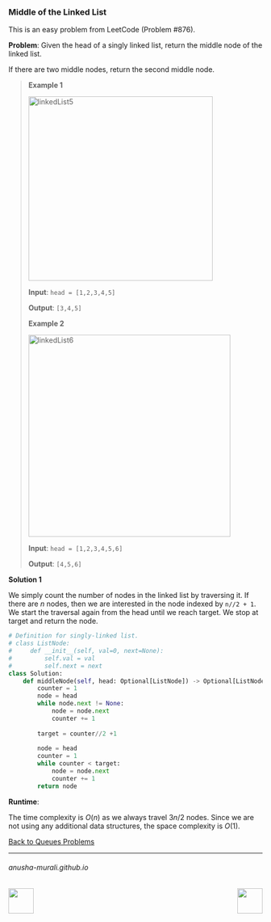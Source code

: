 ### Middle of the Linked List

This is an easy problem from LeetCode (Problem #876). 

**Problem**: Given the head of a singly linked list, return the middle node of the linked list.

If there are two middle nodes, return the second middle node.

> **Example 1**
>
> <img width="365" alt="linkedList5" src="https://github.com/user-attachments/assets/71206de7-635f-483e-962e-904cfd63cee1" />
>
> **Input**: `head = [1,2,3,4,5]`
>
> **Output**: `[3,4,5]`
>
> **Example 2**
>
> <img width="400" alt="linkedList6" src="https://github.com/user-attachments/assets/95734b08-fb59-4f14-8051-ab19ecea4d63" />
>
> **Input**: `head = [1,2,3,4,5,6]`
>
> **Output**: `[4,5,6]`


**Solution 1**

We simply count the number of nodes in the linked list by traversing it. If there are $n$ nodes, then we are interested in the node indexed by `n//2 + 1`. We start the traversal again from the head until we reach target. We stop at target and return the node.

```python
# Definition for singly-linked list.
# class ListNode:
#     def __init__(self, val=0, next=None):
#         self.val = val
#         self.next = next
class Solution:
    def middleNode(self, head: Optional[ListNode]) -> Optional[ListNode]:
        counter = 1
        node = head
        while node.next != None:
            node = node.next
            counter += 1
            
        target = counter//2 +1
        
        node = head
        counter = 1
        while counter < target:
            node = node.next
            counter += 1
        return node
```


**Runtime**: 

The time complexity is $O(n)$ as we always travel $3n/2$ nodes. Since we are not using any additional data structures, the space complexity is $O(1)$.

[Back to Queues Problems](./problems.md)

* * *
###### anusha-murali.github.io

<img src="https://github.com/anusha-murali/anusha-murali.github.io/assets/111596338/639243aa-2857-4595-a65a-7852762bb002" width="50" height="50" align="left">

[<img src="https://github.com/user-attachments/assets/989cfb30-4fb8-40f8-a812-8a054869aa32" width="50" height="50" align="right">](../index.md)
